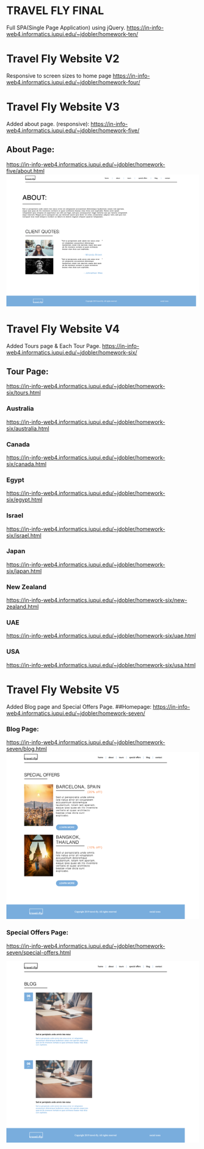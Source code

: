 # TRAVEL FLY FINAL

Full SPA(Single Page Application) using jQuery.
https://in-info-web4.informatics.iupui.edu/~jdobler/homework-ten/

# Travel Fly Website V2

Responsive to screen sizes to home page
https://in-info-web4.informatics.iupui.edu/~jdobler/homework-four/

# Travel Fly Website V3

Added about page. (responsive):
https://in-info-web4.informatics.iupui.edu/~jdobler/homework-five/

## About Page:

https://in-info-web4.informatics.iupui.edu/~jdobler/homework-five/about.html
![Travel Fly About Page preview](/images/screenshot.png "Travel Fly")

# Travel Fly Website V4

Added Tours page & Each Tour Page.
https://in-info-web4.informatics.iupui.edu/~jdobler/homework-six/

## Tour Page:

https://in-info-web4.informatics.iupui.edu/~jdobler/homework-six/tours.html

### Australia

https://in-info-web4.informatics.iupui.edu/~jdobler/homework-six/australia.html

### Canada

https://in-info-web4.informatics.iupui.edu/~jdobler/homework-six/canada.html

### Egypt

https://in-info-web4.informatics.iupui.edu/~jdobler/homework-six/egypt.html

### Israel

https://in-info-web4.informatics.iupui.edu/~jdobler/homework-six/israel.html

### Japan

https://in-info-web4.informatics.iupui.edu/~jdobler/homework-six/japan.html

### New Zealand

https://in-info-web4.informatics.iupui.edu/~jdobler/homework-six/new-zealand.html

### UAE

https://in-info-web4.informatics.iupui.edu/~jdobler/homework-six/uae.html

### USA

https://in-info-web4.informatics.iupui.edu/~jdobler/homework-six/usa.html

# Travel Fly Website V5

Added Blog page and Special Offers Page.
##Homepage:
https://in-info-web4.informatics.iupui.edu/~jdobler/homework-seven/

### Blog Page:

https://in-info-web4.informatics.iupui.edu/~jdobler/homework-seven/blog.html
![Travel Fly Special Offers preview](/images/screenshot-special-offers.png "Travel Fly")

### Special Offers Page:

https://in-info-web4.informatics.iupui.edu/~jdobler/homework-seven/special-offers.html

![Travel Fly Blog Page preview](/images/screenshot-blog.png "Travel Fly")
